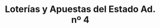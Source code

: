 ---
title: "Loterías y Apuestas del Estado Ad. nº 4"
url: /almendralejo/loterias-y-apuestas-del-estado-ad-no-4/
shop: lotería
---